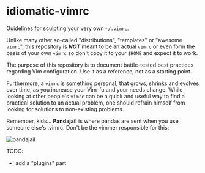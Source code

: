 idiomatic-vimrc
===============
Guidelines for sculpting your very own `~/.vimrc`.

Unlike many other so-called "distributions", "templates" or "awesome `vimrc`", this repository is ***NOT*** meant to be an actual `vimrc` or even form the basis of your own `vimrc` so don't copy it to your `$HOME` and expect it to work.

The purpose of this repository is to document battle-tested best practices regarding Vim configuration. Use it as a reference, not as a starting point.

Furthermore, a `vimrc` is something personal, that grows, shrinks and evolves over time, as you increase your Vim-fu and your needs change. While looking at other people's `vimrc` can be a quick and useful way to find a practical solution to an actual problem, one should refrain himself from looking for solutions to non-existing problems.

Remember, kids... **Pandajail** is where pandas are sent when you use someone else's .vimrc. Don't be the vimmer responsible for this:

![pandajail](https://i.chzbgr.com/maxW500/7518742016/h59D3B471/)

TODO:
* add a "plugins" part
